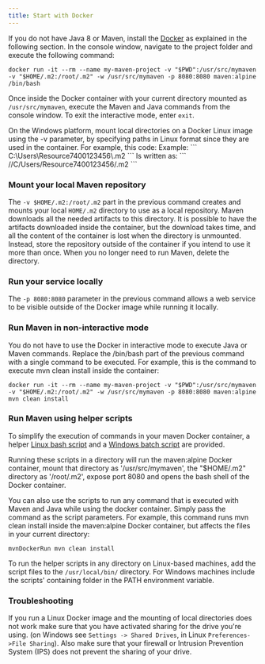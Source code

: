 ```yaml
---
title: Start with Docker
---
```


If you do not have Java 8 or Maven, install the [Docker](https://docs.docker.com/) as explained in the following section. In the console window, navigate to the project folder and execute the following command:

``` no-highlight
docker run -it --rm --name my-maven-project -v "$PWD":/usr/src/mymaven -v "$HOME/.m2:/root/.m2" -w /usr/src/mymaven -p 8080:8080 maven:alpine /bin/bash
```

Once inside the Docker container with your current directory mounted as `/usr/src/mymaven`, execute the Maven and Java commands from the console window. To exit the interactive mode, enter `exit`.


<div class="panel note">
On the Windows platform, mount local directories on a Docker Linux image using the -v parameter, by specifying paths in Linux format since they are used in the container. For example, this code:
Example:
```
C:\Users\Resource7400123456\.m2
```
Is written as:
```
//C/Users/Resource7400123456/.m2
```
</div>



### Mount your local Maven repository

The `-v $HOME/.m2:/root/.m2` part in the previous command creates and mounts your local `HOME/.m2` directory to use as a local repository. Maven downloads all the needed artifacts to this directory. It is possible to have the artifacts downloaded inside the container, but the download takes time, and all the content of the container is lost when the directory is unmounted. Instead, store the repository outside of the container if you intend to use it more than once. When you no longer need to run Maven, delete the directory.


### Run your service locally

The `-p 8080:8080` parameter in the previous command allows a web service to be visible outside of the Docker image while running it locally.

### Run Maven in non-interactive mode

You do not have to use the Docker in interactive mode to execute Java or Maven commands. Replace the /bin/bash part of the previous command with a single command to be executed. For example, this is the command to execute mvn clean install inside the container:

``` no-highlight
docker run -it --rm --name my-maven-project -v "$PWD":/usr/src/mymaven -v "$HOME/.m2:/root/.m2" -w /usr/src/mymaven -p 8080:8080 maven:alpine mvn clean install
```

### Run Maven using helper scripts

To simplify the execution of commands in your maven Docker container, a helper [Linux bash script](img/mvnDockerRun.sh) and a [Windows batch script](img/mvnDockerRun.bat) are provided.

Running these scripts in a directory will run the maven:alpine Docker container, mount that directory as '/usr/src/mymaven', the "$HOME/.m2" directory as '/root/.m2', expose port 8080 and opens the bash shell of the Docker container.

You can also use the scripts to run any command that is executed with Maven and Java while using the docker container. Simply pass the command as the script parameters. For example, this command runs mvn clean install inside the maven:alpine Docker container, but affects the files in your current directory:

``` no-highlight
mvnDockerRun mvn clean install
```

To run the helper scripts in any directory on Linux-based machines, add the script files to the `/usr/local/bin/` directory. For Windows machines include the scripts' containing folder in the PATH environment variable.

### Troubleshooting

If you run a Linux Docker image and the mounting of local directories does not work make sure that you have activated sharing for the drive you're using. (on Windows see `Settings -> Shared Drives`, in Linux `Preferences->File Sharing`). Also make sure that your firewall or Intrusion Prevention System (IPS) does not prevent the sharing of your drive.



